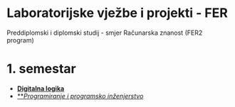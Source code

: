 # Laboratorijske vježbe i projekti  - FER

Preddiplomski i diplomski studij - smjer Računarska znanost (FER2 program)

# 1. semestar

- [**Digitalna logika**](https://github.com/filipkujundzic/FER/tree/main/DIGLOG)
- [***Programiranje i programsko inženjerstvo*](https://github.com/filipkujundzic/FER/tree/main/PIPI)
